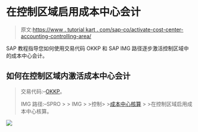# 在控制区域启用成本中心会计

> 原文:[https://www . tutorial kart . com/sap-co/activate-cost-center-accounting-controlling-area/](https://www.tutorialkart.com/sap-co/activate-cost-center-accounting-controlling-area/)

SAP 教程指导您如何使用交易代码 OKKP 和 SAP IMG 路径逐步激活控制区域中的成本中心会计。

## 如何在控制区域内激活成本中心会计

> 交易代码:–[OKKP](https://www.tutorialkart.com/sap-tcode/?search=OKKP)。
> 
> IMG 路径:–SPRO > > IMG > >控制> >[成本中心核算](https://www.tutorialkart.com/sap-co/sap-cost-center-accounting-sap-co-cca/) > >在控制区域启用成本中心核算。

[![](../Images/925da31b32d6bc3827932f6c8afb11bb.png)](https://www.tutorialkart.com/)